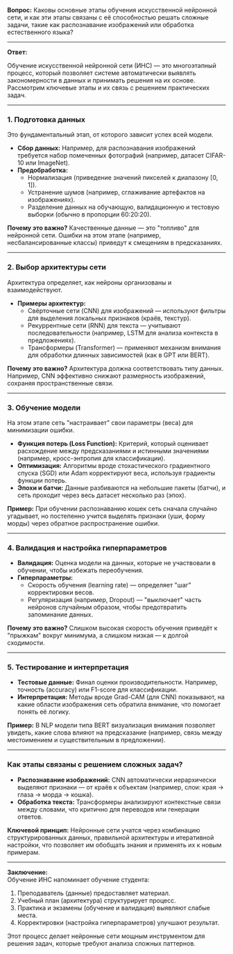 **Вопрос:** Каковы основные этапы обучения искусственной нейронной сети, и как эти этапы связаны с её способностью решать сложные задачи, такие как распознавание изображений или обработка естественного языка?

---

**Ответ:**

Обучение искусственной нейронной сети (ИНС) — это многоэтапный процесс, который позволяет системе автоматически выявлять закономерности в данных и принимать решения на их основе. Рассмотрим ключевые этапы и их связь с решением практических задач.

---

### 1. **Подготовка данных**
Это фундаментальный этап, от которого зависит успех всей модели.  
- **Сбор данных:** Например, для распознавания изображений требуется набор помеченных фотографий (например, датасет CIFAR-10 или ImageNet).  
- **Предобработка:**  
  - Нормализация (приведение значений пикселей к диапазону [0, 1]).  
  - Устранение шумов (например, сглаживание артефактов на изображениях).  
  - Разделение данных на обучающую, валидационную и тестовую выборки (обычно в пропорции 60:20:20).  

**Почему это важно?** Качественные данные — это "топливо" для нейронной сети. Ошибки на этом этапе (например, несбалансированные классы) приведут к смещениям в предсказаниях.

---

### 2. **Выбор архитектуры сети**
Архитектура определяет, как нейроны организованы и взаимодействуют.  
- **Примеры архитектур:**  
  - Свёрточные сети (CNN) для изображений — используют фильтры для выделения локальных признаков (краёв, текстур).  
  - Рекуррентные сети (RNN) для текста — учитывают последовательности (например, LSTM для анализа контекста в предложениях).  
  - Трансформеры (Transformer) — применяют механизм внимания для обработки длинных зависимостей (как в GPT или BERT).  

**Почему это важно?** Архитектура должна соответствовать типу данных. Например, CNN эффективно снижают размерность изображений, сохраняя пространственные связи.

---

### 3. **Обучение модели**
На этом этапе сеть "настраивает" свои параметры (веса) для минимизации ошибки.  
- **Функция потерь (Loss Function):** Критерий, который оценивает расхождение между предсказаниями и истинными значениями (например, кросс-энтропия для классификации).  
- **Оптимизация:** Алгоритмы вроде стохастического градиентного спуска (SGD) или Adam корректируют веса, используя градиенты функции потерь.  
- **Эпохи и батчи:** Данные разбиваются на небольшие пакеты (батчи), и сеть проходит через весь датасет несколько раз (эпох).  

**Пример:** При обучении распознаванию кошек сеть сначала случайно угадывает, но постепенно учится выделять признаки (уши, форму морды) через обратное распространение ошибки.

---

### 4. **Валидация и настройка гиперпараметров**
- **Валидация:** Оценка модели на данных, которые не участвовали в обучении, чтобы избежать переобучения.  
- **Гиперпараметры:**  
  - Скорость обучения (learning rate) — определяет "шаг" корректировки весов.  
  - Регуляризация (например, Dropout) — "выключает" часть нейронов случайным образом, чтобы предотвратить запоминание данных.  

**Почему это важно?** Слишком высокая скорость обучения приведёт к "прыжкам" вокруг минимума, а слишком низкая — к долгой сходимости.

---

### 5. **Тестирование и интерпретация**
- **Тестовые данные:** Финал оценки производительности. Например, точность (accuracy) или F1-score для классификации.  
- **Интерпретация:** Методы вроде Grad-CAM (для CNN) показывают, на какие области изображения сеть обратила внимание, что помогает понять её логику.  

**Пример:** В NLP модели типа BERT визуализация внимания позволяет увидеть, какие слова влияют на предсказание (например, связь между местоимением и существительным в предложении).

---

### Как этапы связаны с решением сложных задач?
- **Распознавание изображений:** CNN автоматически иерархически выделяют признаки — от краёв к объектам (например, слои: края → глаза → морда → кошка).  
- **Обработка текста:** Трансформеры анализируют контекстные связи между словами, что критично для переводов или генерации ответов.  

**Ключевой принцип:** Нейронные сети учатся через комбинацию структурированных данных, правильной архитектуры и итеративной настройки, что позволяет им обобщать знания и применять их к новым примерам.

---

**Заключение:**  
Обучение ИНС напоминает обучение студента:  
1. Преподаватель (данные) предоставляет материал.  
2. Учебный план (архитектура) структурирует процесс.  
3. Практика и экзамены (обучение и валидация) выявляют слабые места.  
4. Корректировки (настройка гиперпараметров) улучшают результат.  

Этот процесс делает нейронные сети мощным инструментом для решения задач, которые требуют анализа сложных паттернов.























